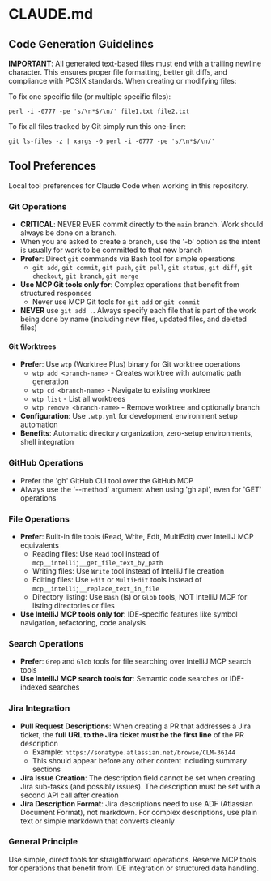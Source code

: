 # CLAUDE.md

## Code Generation Guidelines

**IMPORTANT**: All generated text-based files must end with a trailing newline character. This ensures proper file formatting, better git diffs, and compliance with POSIX standards. When creating or modifying files:

To fix one specific file (or multiple specific files):
```
perl -i -0777 -pe 's/\n*$/\n/' file1.txt file2.txt
```

To fix all files tracked by Git simply run this one-liner:
```
git ls-files -z | xargs -0 perl -i -0777 -pe 's/\n*$/\n/'
```

## Tool Preferences

Local tool preferences for Claude Code when working in this repository.

### Git Operations

- **CRITICAL**: NEVER EVER commit directly to the `main` branch. Work should always be done on a branch.
- When you are asked to create a branch, use the '-b' option as the intent is usually for work to be committed to that
  new branch
- **Prefer**: Direct `git` commands via Bash tool for simple operations
  - `git add`, `git commit`, `git push`, `git pull`, `git status`, `git diff`, `git checkout`, `git branch`, `git merge`
- **Use MCP Git tools only for**: Complex operations that benefit from structured responses
  - Never use MCP Git tools for `git add` or `git commit`
- **NEVER** use `git add .`. Always specify each file that is part of the work being done by name (including new files,
  updated files, and deleted files)

#### Git Worktrees

- **Prefer**: Use `wtp` (Worktree Plus) binary for Git worktree operations
  - `wtp add <branch-name>` - Creates worktree with automatic path generation
  - `wtp cd <branch-name>` - Navigate to existing worktree
  - `wtp list` - List all worktrees
  - `wtp remove <branch-name>` - Remove worktree and optionally branch
- **Configuration**: Use `.wtp.yml` for development environment setup automation
- **Benefits**: Automatic directory organization, zero-setup environments, shell integration

### GitHub Operations

- Prefer the 'gh' GitHub CLI tool over the GitHub MCP
- Always use the '--method' argument when using 'gh api', even for 'GET' operations

### File Operations

- **Prefer**: Built-in file tools (Read, Write, Edit, MultiEdit) over IntelliJ MCP equivalents
  - Reading files: Use `Read` tool instead of `mcp__intellij__get_file_text_by_path`
  - Writing files: Use `Write` tool instead of IntelliJ file creation
  - Editing files: Use `Edit` or `MultiEdit` tools instead of `mcp__intellij__replace_text_in_file`
  - Directory listing: Use `Bash` (ls) or `Glob` tools, NOT IntelliJ MCP for listing directories or files
- **Use IntelliJ MCP tools only for**: IDE-specific features like symbol navigation, refactoring, code analysis

### Search Operations

- **Prefer**: `Grep` and `Glob` tools for file searching over IntelliJ MCP search tools
- **Use IntelliJ MCP search tools for**: Semantic code searches or IDE-indexed searches

### Jira Integration

- **Pull Request Descriptions**: When creating a PR that addresses a Jira ticket, the **full URL to the Jira ticket must be the first line** of the PR description
  - Example: `https://sonatype.atlassian.net/browse/CLM-36144`
  - This should appear before any other content including summary sections
- **Jira Issue Creation**: The description field cannot be set when creating Jira sub-tasks (and possibly issues). The description must be set with a second API call after creation
- **Jira Description Format**: Jira descriptions need to use ADF (Atlassian Document Format), not markdown. For complex descriptions, use plain text or simple markdown that converts cleanly

### General Principle

Use simple, direct tools for straightforward operations. Reserve MCP tools for operations that benefit from IDE integration or structured data handling.
